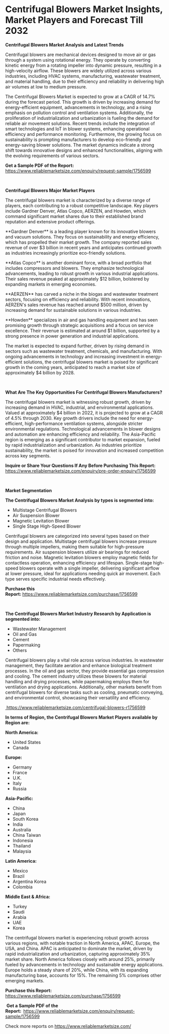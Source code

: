 <p><h1>Centrifugal Blowers Market Insights, Market Players and Forecast Till 2032</h1></p><p><strong>Centrifugal Blowers Market Analysis and Latest Trends</strong></p>
<p><p>Centrifugal blowers are mechanical devices designed to move air or gas through a system using rotational energy. They operate by converting kinetic energy from a rotating impeller into dynamic pressure, resulting in a high-velocity airflow. These blowers are widely utilized across various industries, including HVAC systems, manufacturing, wastewater treatment, and material handling, due to their efficiency and reliability in delivering high air volumes at low to medium pressure.</p><p>The Centrifugal Blowers Market is expected to grow at a CAGR of 14.7% during the forecast period. This growth is driven by increasing demand for energy-efficient equipment, advancements in technology, and a rising emphasis on pollution control and ventilation systems. Additionally, the proliferation of industrialization and urbanization is fueling the demand for reliable air movement solutions. Recent trends include the integration of smart technologies and IoT in blower systems, enhancing operational efficiency and performance monitoring. Furthermore, the growing focus on sustainability is prompting manufacturers to develop eco-friendly and energy-saving blower solutions. The market dynamics indicate a strong shift towards innovative designs and enhanced functionalities, aligning with the evolving requirements of various sectors.</p></p>
<p><strong>Get a Sample PDF of the Report:&nbsp;</strong> <a href="https://www.reliablemarketsize.com/enquiry/request-sample/1756599?utm_campaign=2996&utm_medium=2&utm_source=Github&utm_content=ia&utm_term=10042025&utm_id=centrifugal-blowers">https://www.reliablemarketsize.com/enquiry/request-sample/1756599</a></p>
<p>&nbsp;</p>
<p><strong>Centrifugal Blowers Major Market Players</strong></p>
<p><p>The centrifugal blowers market is characterized by a diverse range of players, each contributing to a robust competitive landscape. Key players include Gardner Denver, Atlas Copco, AERZEN, and Howden, which command significant market shares due to their established brand reputation and extensive product offerings.</p><p>**Gardner Denver** is a leading player known for its innovative blowers and vacuum solutions. They focus on sustainability and energy efficiency, which has propelled their market growth. The company reported sales revenue of over $3 billion in recent years and anticipates continued growth as industries increasingly prioritize eco-friendly solutions.</p><p>**Atlas Copco** is another dominant force, with a broad portfolio that includes compressors and blowers. They emphasize technological advancements, leading to robust growth in various industrial applications. Their sales revenue peaked at approximately $12 billion, bolstered by expanding markets in emerging economies.</p><p>**AERZEN** has carved a niche in the biogas and wastewater treatment sectors, focusing on efficiency and reliability. With recent innovations, AERZEN's sales revenue has reached around $500 million, driven by increasing demand for sustainable solutions in various industries.</p><p>**Howden** specializes in air and gas handling equipment and has seen promising growth through strategic acquisitions and a focus on service excellence. Their revenue is estimated at around $1 billion, supported by a strong presence in power generation and industrial applications.</p><p>The market is expected to expand further, driven by rising demand in sectors such as wastewater treatment, chemicals, and manufacturing. With ongoing advancements in technology and increasing investment in energy-efficient solutions, the centrifugal blowers market is poised for significant growth in the coming years, anticipated to reach a market size of approximately $4 billion by 2028.</p></p>
<p>&nbsp;</p>
<p><strong>What Are The Key Opportunities For Centrifugal Blowers Manufacturers?</strong></p>
<p><p>The centrifugal blowers market is witnessing robust growth, driven by increasing demand in HVAC, industrial, and environmental applications. Valued at approximately $4 billion in 2022, it is projected to grow at a CAGR of 4.5% through 2030. Key growth drivers include the need for energy-efficient, high-performance ventilation systems, alongside stricter environmental regulations. Technological advancements in blower designs and automation are enhancing efficiency and reliability. The Asia-Pacific region is emerging as a significant contributor to market expansion, fueled by rapid industrialization and urbanization. As industries prioritize sustainability, the market is poised for innovation and increased competition across key segments.</p></p>
<p><strong>Inquire or Share Your Questions If Any Before Purchasing This Report:</strong> <a href="https://www.reliablemarketsize.com/enquiry/pre-order-enquiry/1756599?utm_campaign=2996&utm_medium=2&utm_source=Github&utm_content=ia&utm_term=10042025&utm_id=centrifugal-blowers">https://www.reliablemarketsize.com/enquiry/pre-order-enquiry/1756599</a></p>
<p>&nbsp;</p>
<p><strong>Market Segmentation</strong></p>
<p><strong>The Centrifugal Blowers Market Analysis by types is segmented into:</strong></p>
<p><ul><li>Multistage Centrifugal Blowers</li><li>Air Suspension Blower</li><li>Magnetic Levitation Blower</li><li>Single Stage High-Speed Blower</li></ul></p>
<p><p>Centrifugal blowers are categorized into several types based on their design and application. Multistage centrifugal blowers increase pressure through multiple impellers, making them suitable for high-pressure requirements. Air suspension blowers utilize air bearings for reduced friction and noise. Magnetic levitation blowers employ magnetic fields for contactless operation, enhancing efficiency and lifespan. Single-stage high-speed blowers operate with a single impeller, delivering significant airflow at lower pressure, ideal for applications needing quick air movement. Each type serves specific industrial needs effectively.</p></p>
<p><strong>Purchase this Report:&nbsp;</strong><a href="https://www.reliablemarketsize.com/purchase/1756599?utm_campaign=2996&utm_medium=2&utm_source=Github&utm_content=ia&utm_term=10042025&utm_id=centrifugal-blowers">https://www.reliablemarketsize.com/purchase/1756599</a></p>
<p>&nbsp;</p>
<p><strong>The Centrifugal Blowers Market Industry Research by Application is segmented into:</strong></p>
<p><ul><li>Wastewater Management</li><li>Oil and Gas</li><li>Cement</li><li>Papermaking</li><li>Others</li></ul></p>
<p><p>Centrifugal blowers play a vital role across various industries. In wastewater management, they facilitate aeration and enhance biological treatment processes. In the oil and gas sector, they provide essential gas compression and cooling. The cement industry utilizes these blowers for material handling and drying processes, while papermaking employs them for ventilation and drying applications. Additionally, other markets benefit from centrifugal blowers for diverse tasks such as cooling, pneumatic conveying, and environmental control, showcasing their versatility and efficiency.</p></p>
<p><a href="https://www.reliablemarketsize.com/centrifugal-blowers-r1756599?utm_campaign=2996&utm_medium=2&utm_source=Github&utm_content=ia&utm_term=10042025&utm_id=centrifugal-blowers">&nbsp;https://www.reliablemarketsize.com/centrifugal-blowers-r1756599</a></p>
<p><strong>In terms of Region, the Centrifugal Blowers Market Players available by Region are:</strong></p>
<p>
    <p> <strong> North America: </strong>
        <ul>
            <li>United States</li>
            <li>Canada</li>
        </ul>
        </p> 
    <p> <strong> Europe: </strong>
        <ul>
            <li>Germany</li>
            <li>France</li>
            <li>U.K.</li>
            <li>Italy</li>
            <li>Russia</li>
        </ul>
        </p> 
    <p> <strong> Asia-Pacific: </strong>
        <ul>
            <li>China</li>
            <li>Japan</li>
            <li>South Korea</li>
            <li>India</li>
            <li>Australia</li>
            <li>China Taiwan</li>
            <li>Indonesia</li>
            <li>Thailand</li>
            <li>Malaysia</li>
        </ul>
        </p> 
    <p> <strong> Latin America: </strong>
        <ul>
            <li>Mexico</li>
            <li>Brazil</li>
            <li>Argentina Korea</li>
            <li>Colombia</li>
        </ul>
        </p> 
    <p> <strong> Middle East & Africa: </strong>
        <ul>
            <li>Turkey</li>
            <li>Saudi</li>
            <li>Arabia</li>
            <li>UAE</li>
            <li>Korea</li>
        </ul>
    </p>
    </p>
<p><p>The centrifugal blowers market is experiencing robust growth across various regions, with notable traction in North America, APAC, Europe, the USA, and China. APAC is anticipated to dominate the market, driven by rapid industrialization and urbanization, capturing approximately 35% market share. North America follows closely with around 25%, primarily fueled by advancements in technology and sustainable energy applications. Europe holds a steady share of 20%, while China, with its expanding manufacturing base, accounts for 15%. The remaining 5% comprises other emerging markets.</p></p>
<p><strong>Purchase this Report: </strong><a href="https://www.reliablemarketsize.com/purchase/1756599?utm_campaign=2996&utm_medium=2&utm_source=Github&utm_content=ia&utm_term=10042025&utm_id=centrifugal-blowers">https://www.reliablemarketsize.com/purchase/1756599</a></p>
<p>&nbsp;<strong>Get a Sample PDF of the Report:&nbsp;&nbsp;</strong><a href="https://www.reliablemarketsize.com/enquiry/request-sample/1756599?utm_campaign=2996&utm_medium=2&utm_source=Github&utm_content=ia&utm_term=10042025&utm_id=centrifugal-blowers">https://www.reliablemarketsize.com/enquiry/request-sample/1756599</a></p>
<p><strong></strong></p>
<p>Check more reports on <a href="https://www.reliablemarketsize.com/?utm_campaign=2996&utm_medium=2&utm_source=Github&utm_content=ia&utm_term=10042025&utm_id=centrifugal-blowers">https://www.reliablemarketsize.com/</a></p>